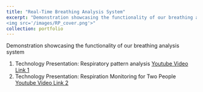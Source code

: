 ```yaml
---
title: "Real-Time Breathing Analysis System"
excerpt: "Demonstration showcasing the functionality of our breathing analysis system<br/>
<img src='/images/RP_cover.png'>"
collection: portfolio
---
```


Demonstration showcasing the functionality of our breathing analysis system 
1. Technology Presentation: Respiratory pattern analysis 
[Youtube Video Link 1](https://youtu.be/g-Vo8Mz-1JQ) 
2. Technology Presentation: Respiration Monitoring for Two People
[Youtube Video Link 2](https://youtu.be/KOWh8EllsJs)